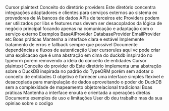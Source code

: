 Cursor
plaintext
 Conceito do diretório providers
 Este diretório concentra integrações adaptadores e clientes para serviços externos ao sistema ex provedores de IA bancos de dados APIs de terceiros etc
 Providers podem ser utilizados por libs e features mas devem ser desacoplados da lógica de negócio principal focando apenas na comunicação e adaptação com o serviço externo
 Exemplos BaseAIProvider DatabaseProvider EmailProvider etc
 Boas práticas
  Mantenha a interface clara e estável
  Implemente tratamento de erros e fallback sempre que possível
  Documente dependências e fluxos de autenticação
User
cursorules aqui vc pode criar uma explicacao que é uma abstração em cima do duckdb inspirado no typeorm porem removendo a ideia do conceito de entidades
Cursor
plaintext
 Conceito do provider db
 Este diretório implementa uma abstração sobre o DuckDB inspirada no padrão do TypeORM porém sem adotar o conceito de entidades
 O objetivo é fornecer uma interface simples flexível e desacoplada para manipulação de dados aproveitando o poder do DuckDB sem a complexidade de mapeamento objetorelacional tradicional
 Boas práticas
  Mantenha a interface enxuta e orientada a operações diretas
  Documente exemplos de uso e limitações
User
db deu trabalho mas da sua opiniao sobre o codigo